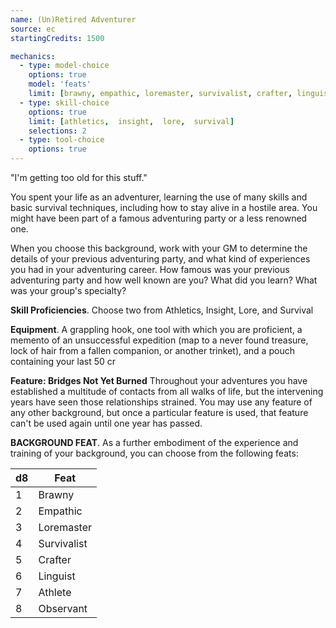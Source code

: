 ```yaml
---
name: (Un)Retired Adventurer
source: ec
startingCredits: 1500

mechanics:
  - type: model-choice
    options: true
    model: 'feats'
    limit: [brawny, empathic, loremaster, survivalist, crafter, linguist, athlete, observant]
  - type: skill-choice
    options: true
    limit: [athletics,  insight,  lore,  survival]
    selections: 2
  - type: tool-choice
    options: true
---
```

"I'm getting too old for this stuff."

You spent your life as an adventurer, learning the use of many skills and basic survival techniques, including how to stay alive in a hostile area. You might have been part of a famous adventuring party or a less renowned one.

When you choose this background, work with your GM to determine the details of your previous adventuring party, and what kind of experiences you had in your adventuring career. How famous was your previous adventuring party and how well known are you? What did you learn? What was your group's specialty?

__Skill Proficiencies__. Choose two from Athletics, Insight, Lore, and Survival

__Equipment__. A grappling hook, one tool with which you are proficient, a memento of an unsuccessful expedition (map to a never found treasure, lock of hair from a fallen companion, or another trinket),  and a pouch containing your last 50 cr

__Feature: Bridges Not Yet Burned__
Throughout your adventures you have established a multitude of contacts from all walks of life, but the intervening years have seen those relationships strained. You may use any feature of any other background, but once a particular feature is used, that feature can't be used again until one year has passed.


__BACKGROUND FEAT__. As a further embodiment of the experience and training of your background, you can choose from the following feats:

d8 | Feat
--- | ---
1	|	Brawny
2	|	Empathic
3	|	Loremaster
4	|	Survivalist
5	|	Crafter
6	|	Linguist
7	|	Athlete
8	|	Observant
<div class="hr"></div>
